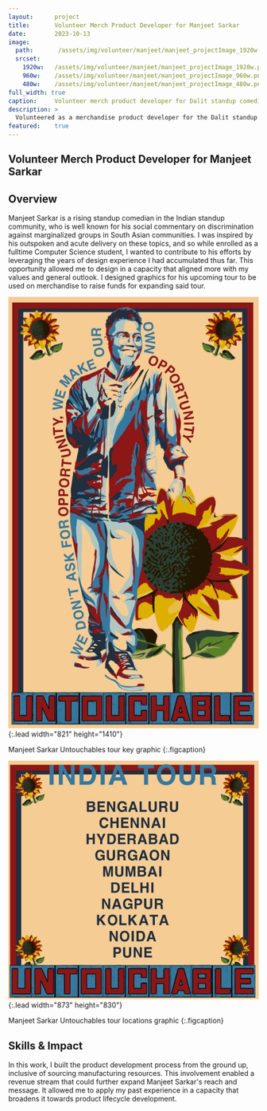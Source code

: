 ```yaml
---
layout:      project
title:       Volunteer Merch Product Developer for Manjeet Sarkar
date:        2023-10-13
image:
  path:       /assets/img/volunteer/manjeet/manjeet_projectImage_1920w.png
  srcset:
    1920w:   /assets/img/volunteer/manjeet/manjeet_projectImage_1920w.png
    960w:    /assets/img/volunteer/manjeet/manjeet_projectImage_960w.png
    480w:    /assets/img/volunteer/manjeet/manjeet_projectImage_480w.png
full_width: true
caption:     Volunteer merch product developer for Dalit standup comedian Manjeet Sarkar
description: >
  Volunteered as a merchandise product developer for the Dalit standup comedian Manjeet Sarkar, a performer that uses his public platform to speak out on discrimination against marginalized groups in the Indian subcontinent and diaspora.
featured:    true
---
```


## Volunteer Merch Product Developer for Manjeet Sarkar

## Overview
Manjeet Sarkar is a rising standup comedian in the Indian standup community, who is well known for his social commentary on discrimination against marginalized groups in South Asian communities.  I was inspired by his outspoken and acute delivery on these topics, and so while enrolled as a fulltime Computer Science student, I wanted to contribute to his efforts by leveraging the years of design experience I had accumulated thus far.  This opportunity allowed me to design in a capacity that aligned more with my values and general outlook.  I designed graphics for his upcoming tour to be used on merchandise to raise funds for expanding said tour.

![Manjeet Sarkar Untouchables tour key graphic](/assets/img/volunteer/manjeet/Manjeet_merchGraphic_Front_821w1410h.jpg){:.lead width="821" height="1410"}

Manjeet Sarkar Untouchables tour key graphic 
{:.figcaption}

![Manjeet Sarkar Untouchables tour details graphic](/assets/img/volunteer/manjeet/Manjeet_merchGraphic_Back_873w830h.jpg){:.lead width="873" height="830"}

Manjeet Sarkar Untouchables tour locations graphic 
{:.figcaption}

## Skills & Impact
In this work, I built the product development process from the ground up, inclusive of sourcing manufacturing resources.  This involvement enabled a revenue stream that could further expand Manjeet Sarkar's reach and message.  It allowed me to apply my past experience in a capacity that broadens it towards product lifecycle development.  

